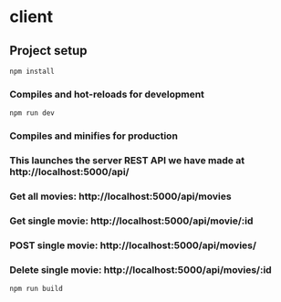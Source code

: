 # client

## Project setup
```
npm install
```

### Compiles and hot-reloads for development
```
npm run dev
```

### Compiles and minifies for production
### This launches the server REST API we have made at http://localhost:5000/api/
### Get all movies: http://localhost:5000/api/movies
### Get single movie: http://localhost:5000/api/movie/:id
### POST single movie: http://localhost:5000/api/movies/
### Delete single movie: http://localhost:5000/api/movies/:id
```
npm run build
```
